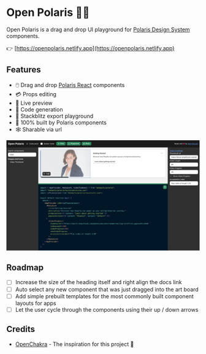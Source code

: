 # Open Polaris 🐻‍❄️

Open Polaris is a drag and drop UI playground for [Polaris Design System](https://polaris.shopify.com) components.

👉 [https://openpolaris.netlify.app](https://openpolaris.netlify.app)

## Features

- 🖱️ Drag and drop [Polaris React](https://polaris.shopify.com) components
- 💳 Props editing
- 💽 Live preview
- 🧬 Code generation
- 🛝 Stackblitz export playground
- 🎨 100% built by Polaris components
- 🕸️ Sharable via url

[![Screenshot](./public/demo.png)](https://openpolaris.netlify.app)

## Roadmap

- [ ] Increase the size of the heading itself and right align the docs link
- [ ] Auto select any new component that was just dragged into the art board
- [ ] Add simple prebuilt templates for the most commonly built component layouts for apps
- [ ] Let the user cycle through the components using their up / down arrows

## Credits

- [OpenChakra](https://github.com/premieroctet/openchakra) - The inspiration for this project 🙂
